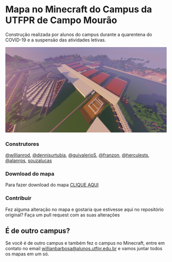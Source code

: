 # Mapa no Minecraft do Campus da UTFPR de Campo Mourão
Construção realizada por alunos do campus durante a quarentena do COVID-19 e a suspensão das atividades letivas.

![alt text](https://github.com/WillianRod/campus-utfpr-cm/raw/master/screenshots/2020-04-01_20.49.41.png "Logo Title Text 1")

### Construtores
[@willianrod](https://github.com/willianrod), [@dennisurtubia](https://github.com/dennisurtubia),
[@guivalerioS](https://github.com/guivalerioS), [@franzon](https://github.com/franzon),
[@herculests](https://github.com/herculests), [@alanrps](https://github.com/alanrps),
[souzalucas](https://github.com/souzalucas)

### Download do mapa
Para fazer download do mapa [CLIQUE AQUI](https://github.com/WillianRod/campus-utfpr-cm/releases/download/1.0/UTFPR-CM.zip)

### Contribuir
Fez alguma alteração no mapa e gostaria que estivesse aqui no repositório original? Faça um pull request com as suas alterações

## É de outro campus?
Se você é de outro campus e também fez o campus no Minecraft, entre em contato no email willianbarbosa@alunos.utfpr.edu.br e vamos juntar todos os mapas em um só.
